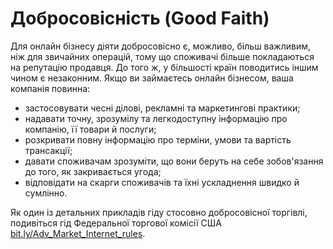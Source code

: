 # Добросовісність (Good Faith)

Для онлайн бізнесу діяти добросовісно є, можливо, більш важливим, ніж для звичайних операцій, тому що споживачі більше покладаються на репутацію продавця. До того ж, у більшості країн поводитись іншим чином є незаконним. Якщо ви займаєтесь онлайн бізнесом, ваша компанія повинна:
<ul type="disc">
<li>застосовувати чесні ділові, рекламні та маркетингові практики;</li>
<li>надавати точну, зрозумілу та легкодоступну інформацію про компанію, її товари й послуги;</li>
<li>розкривати повну інформацію про терміни, умови та вартість трансакції;</li>
<li>давати споживачам зрозуміти, що вони беруть на себе зобов'язання до того, як закривається угода;</li>
<li>відповідати на скарги споживачів та їхні ускладнення швидко й сумлінно.</li>
</ul>

Як один із детальних прикладів гіду стосовно добросовісної торгівлі, подивіться гід Федеральної торгової комісії США <a href="https://bit.ly/Adv_Market_Internet_rules">bit.ly/Adv_Market_Internet_rules</a>.